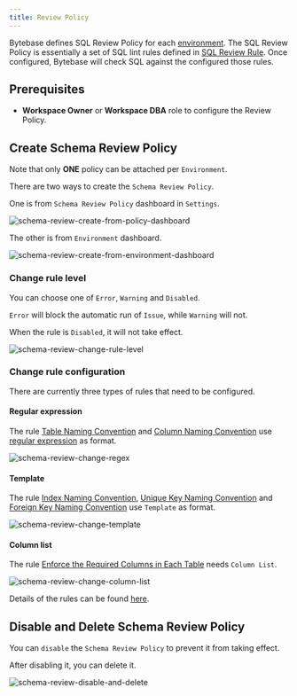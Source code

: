 ```yaml
---
title: Review Policy
---
```


Bytebase defines SQL Review Policy for each [environment](/docs/concepts/data-model#environment).
The SQL Review Policy is essentially a set of SQL lint rules defined in [SQL Review Rule](/docs/sql-review/review-rules). Once configured, Bytebase will check SQL against the configured those rules.

## Prerequisites

- **Workspace Owner** or **Workspace DBA** role to configure the Review Policy.

## Create Schema Review Policy

<HintBlock type="info">

Note that only **ONE** policy can be attached per `Environment`.

</HintBlock>

There are two ways to create the `Schema Review Policy`.

One is from `Schema Review Policy` dashboard in `Settings`.

![schema-review-create-from-policy-dashboard](/content/docs/sql-review/schema-review-create-from-policy-dashboard.gif)

The other is from `Environment` dashboard.

![schema-review-create-from-environment-dashboard](/content/docs/sql-review/schema-review-create-from-environment-dashboard.gif)

### Change rule level

You can choose one of `Error`, `Warning` and `Disabled`.

`Error` will block the automatic run of `Issue`, while `Warning` will not.

When the rule is `Disabled`, it will not take effect.

![schema-review-change-rule-level](/content/docs/sql-review/schema-review-change-rule-level.gif)

### Change rule configuration

There are currently three types of rules that need to be configured.

#### Regular expression

The rule [Table Naming Convention](/docs/sql-review/review-rules#naming.table) and [Column Naming Convention](/docs/sql-review/review-rules#naming.column) use [regular expression](https://en.wikipedia.org/wiki/Regular_expression) as format.

![schema-review-change-regex](/content/docs/sql-review/schema-review-change-regex.gif)

#### Template

The rule [Index Naming Convention](/docs/sql-review/review-rules#naming.index.idx), [Unique Key Naming Convention](/docs/sql-review/review-rules#naming.index.uk) and [Foreign Key Naming Convention](/docs/sql-review/review-rules#naming.index.fk) use `Template` as format.

![schema-review-change-template](/content/docs/sql-review/schema-review-change-template.gif)

#### Column list

The rule [Enforce the Required Columns in Each Table](/docs/sql-review/review-rules#column.required) needs `Column List`.

![schema-review-change-column-list](/content/docs/sql-review/schema-review-change-column-list.gif)

Details of the rules can be found [here](/docs/sql-review/review-rules).

## Disable and Delete Schema Review Policy

You can `disable` the `Schema Review Policy` to prevent it from taking effect.

After disabling it, you can delete it.

![schema-review-disable-and-delete](/content/docs/sql-review/schema-review-disable-and-delete.gif)
